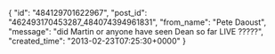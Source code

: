  {
   "id": "484129701622967",
   "post_id": "462493170453287_484074394961831",
   "from_name": "Pete Daoust",
   "message": "did Martin or anyone have seen Dean so far LIVE ?????",
   "created_time": "2013-02-23T07:25:30+0000"
 }
